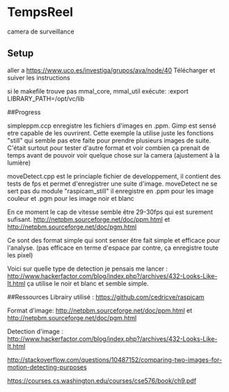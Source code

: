 # TempsReel
camera de surveillance

## Setup
aller a https://www.uco.es/investiga/grupos/ava/node/40
Télécharger et suiver les instructions

si le makefile trouve pas mmal_core, mmal_util  exécute:  :export LIBRARY_PATH=/opt/vc/lib

##Progress

simpleppm.ccp enregistre les fichiers d'images en .ppm. Gimp est sensé etre capable de les ouvrirent.
Cette exemple la utilise juste les fonctions "still" qui semble pas etre faite pour prendre plusieurs images de suite.
C'était surtout pour tester d'autre format et voir combien ça prenait de temps avant de pouvoir voir quelque chose sur la camera (ajustement à la lumière)

moveDetect.cpp est le princiaple fichier de developpement, il contient des tests de fps et permet d'enregistrer une suite d'image.
moveDetect ne se sert pas du module "raspicam_still" il enregistre en .ppm pour les image couleur et .pgm pour les image noir et blanc

En ce moment le cap de vitesse semble être 29-30fps qui est surement sufisant.
http://netpbm.sourceforge.net/doc/ppm.html
et
http://netpbm.sourceforge.net/doc/pgm.html

Ce sont des format simple qui sont senser être fait simple et efficace pour l'analyse. (pas efficace en terme d'espace par contre, ça enregistre toute les pixel)

Voici sur quelle type de detection je pensais me lancer : http://www.hackerfactor.com/blog/index.php?/archives/432-Looks-Like-It.html
ça utilise le noir et blanc et semble simple.

##Ressources
Librairy utilisé : https://github.com/cedricve/raspicam

Format d'image: http://netpbm.sourceforge.net/doc/ppm.html et http://netpbm.sourceforge.net/doc/pgm.html

Detection d'image :
http://www.hackerfactor.com/blog/index.php?/archives/432-Looks-Like-It.html

http://stackoverflow.com/questions/10487152/comparing-two-images-for-motion-detecting-purposes

https://courses.cs.washington.edu/courses/cse576/book/ch9.pdf
